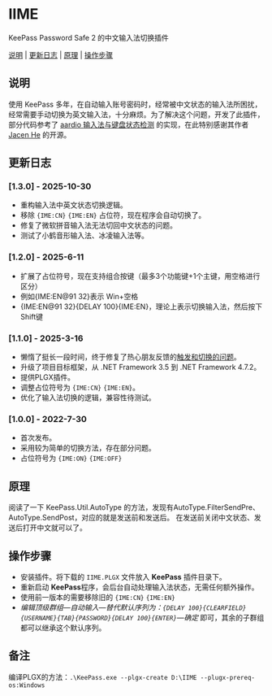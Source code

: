 # IIME

KeePass Password Safe 2 的中文输入法切换插件

[说明](#说明) | [更新日志](#更新日志) | [原理](#原理) | [操作步骤](#操作步骤) 

## 说明

使用 KeePass 多年，在自动输入账号密码时，经常被中文状态的输入法所困扰，经常需要手动切换为英文输入法，十分麻烦。为了解决这个问题，开发了此插件，部分代码参考了 [aardio 输入法与键盘状态检测](https://www.aardio.com/zh-cn/doc/library-guide/std/key/imeState.html) 的实现，在此特别感谢其作者 [Jacen He](https://github.com/aardio) 的开源。

## 更新日志
### [1.3.0] - 2025-10-30
- 重构输入法中英文状态切换逻辑。
- 移除 `{IME:CN}` `{IME:EN}` 占位符，现在程序会自动切换了。
- 修复了微软拼音输入法无法切回中文状态的问题。
- 测试了小鹤音形输入法、冰凌输入法等。

### [1.2.0] - 2025-6-11
- 扩展了占位符号，现在支持组合按键（最多3个功能键+1个主键，用空格进行区分）
- 例如{IME:EN@91 32}表示 Win+空格
- {IME:EN@91 32}{DELAY 100}{IME:EN}，理论上表示切换输入法，然后按下Shift键

### [1.1.0] - 2025-3-16
- 懒惰了挺长一段时间，终于修复了热心朋友反馈的[触发和切换的问题](https://github.com/iuuniang/IIME/issues/4)。
- 升级了项目目标框架，从 .NET Framework 3.5 到 .NET Framework 4.7.2。
- 提供PLGX插件。
- 调整占位符号为 `{IME:CN}` `{IME:EN}`。
- 优化了输入法切换的逻辑，兼容性待测试。

### [1.0.0] - 2022-7-30
- 首次发布。
- 采用较为简单的切换方法，存在部分问题。
- 占位符号为 `{IME:ON}` `{IME:OFF}`


## 原理
阅读了一下 KeePass.Util.AutoType 的方法，发现有AutoType.FilterSendPre、AutoType.SendPost，对应的就是发送前和发送后。
在发送前关闭中文状态、发送后打开中文就可以了。


## 操作步骤
- 安装插件。将下载的 `IIME.PLGX` 文件放入 **KeePass** 插件目录下。
- 重新启动 **KeePass**程序，会后台自动处理输入法状态，无需任何额外操作。
- 使用前一版本的需要移除旧的 `{IME:CN}` `{IME:EN}`
- *编辑顶级群组—自动输入—替代默认序列为：`{DELAY 100}{CLEARFIELD}{USERNAME}{TAB}{PASSWORD}{DELAY 100}{ENTER}`—确定* 即可，其余的子群组都可以继承这个默认序列。

## 备注
编译PLGX的方法：```.\KeePass.exe --plgx-create D:\IIME --plugx-prereq-os:Windows```
